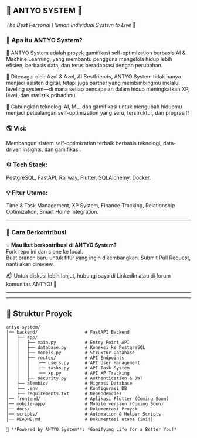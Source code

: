 ## 🚀 **ANTYO SYSTEM** 🚀  
*The Best Personal Human Individual System to Live* 🔹  

### 📌 **Apa itu ANTYO System?**  

📌 ANTYO System adalah proyek gamifikasi self-optimization berbasis AI & Machine Learning, yang membantu pengguna mengelola hidup lebih efisien, berbasis data, dan terus beradaptasi dengan perubahan.

🧠 Ditenagai oleh Azul & Azel, AI Bestfriends, ANTYO System tidak hanya menjadi asisten digital, tetapi juga partner yang membimbingmu melalui leveling system—di mana setiap pencapaian dalam hidup meningkatkan XP, level, dan statistik pribadimu.

🚀 Gabungkan teknologi AI, ML, dan gamifikasi untuk mengubah hidupmu menjadi petualangan self-optimization yang seru, terstruktur, dan progresif!

### 🌎 **Visi:**  
Membangun sistem self-optimization terbaik berbasis teknologi, data-driven insights, dan gamifikasi.  

### ⚙ **Tech Stack:**  
PostgreSQL, FastAPI, Railway, Flutter, SQLAlchemy, Docker.  

### 💡 **Fitur Utama:**  
Time & Task Management, XP System, Finance Tracking, Relationship Optimization, Smart Home Integration.  

---

### 📢 Cara Berkontribusi  
💡 **Mau ikut berkontribusi di ANTYO System?**  
Fork repo ini dan clone ke local.  
Buat branch baru untuk fitur yang ingin dikembangkan. Submit Pull Request, nanti akan direview.  

📬 Untuk diskusi lebih lanjut, hubungi saya di LinkedIn atau di forum komunitas ANTYO! 🚀

---


---

## 📂 **Struktur Proyek**  
```plaintext
antyo-system/
│── backend/                  # FastAPI Backend
│   ├── app/
│   │   ├── main.py           # Entry Point API
│   │   ├── database.py       # Koneksi ke PostgreSQL
│   │   ├── models.py         # Struktur Database
│   │   ├── routes/           # API Endpoints
│   │   │   ├── users.py      # API User Management
│   │   │   ├── tasks.py      # API Task System
│   │   │   ├── xp.py         # API XP Tracking
│   │   ├── security.py       # Authentication & JWT
│   ├── alembic/              # Migrasi Database
│   ├── .env                  # Konfigurasi DB
│   ├── requirements.txt      # Dependencies
│── frontend/                 # Aplikasi Flutter (Coming Soon)
│── mobile-app/               # Mobile version (Coming Soon)
│── docs/                     # Dokumentasi Proyek
│── scripts/                  # Automation & Helper Scripts
│── README.md                 # Dokumentasi utama (ini!)

💛 **Powered by ANTYO System**: *Gamifying Life for a Better You!*

